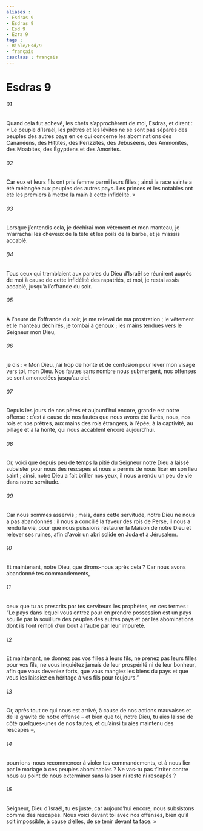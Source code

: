 ```yaml
---
aliases : 
- Esdras 9
- Esdras 9
- Esd 9
- Ezra 9
tags : 
- Bible/Esd/9
- français
cssclass : français
---
```


# Esdras 9

###### 01
Quand cela fut achevé, les chefs s’approchèrent de moi, Esdras, et dirent : « Le peuple d’Israël, les prêtres et les lévites ne se sont pas séparés des peuples des autres pays en ce qui concerne les abominations des Cananéens, des Hittites, des Perizzites, des Jébuséens, des Ammonites, des Moabites, des Égyptiens et des Amorites.
###### 02
Car eux et leurs fils ont pris femme parmi leurs filles ; ainsi la race sainte a été mélangée aux peuples des autres pays. Les princes et les notables ont été les premiers à mettre la main à cette infidélité. »
###### 03
Lorsque j’entendis cela, je déchirai mon vêtement et mon manteau, je m’arrachai les cheveux de la tête et les poils de la barbe, et je m’assis accablé.
###### 04
Tous ceux qui tremblaient aux paroles du Dieu d’Israël se réunirent auprès de moi à cause de cette infidélité des rapatriés, et moi, je restai assis accablé, jusqu’à l’offrande du soir.
###### 05
À l’heure de l’offrande du soir, je me relevai de ma prostration ; le vêtement et le manteau déchirés, je tombai à genoux ; les mains tendues vers le Seigneur mon Dieu,
###### 06
je dis : « Mon Dieu, j’ai trop de honte et de confusion pour lever mon visage vers toi, mon Dieu. Nos fautes sans nombre nous submergent, nos offenses se sont amoncelées jusqu’au ciel.
###### 07
Depuis les jours de nos pères et aujourd’hui encore, grande est notre offense : c’est à cause de nos fautes que nous avons été livrés, nous, nos rois et nos prêtres, aux mains des rois étrangers, à l’épée, à la captivité, au pillage et à la honte, qui nous accablent encore aujourd’hui.
###### 08
Or, voici que depuis peu de temps la pitié du Seigneur notre Dieu a laissé subsister pour nous des rescapés et nous a permis de nous fixer en son lieu saint ; ainsi, notre Dieu a fait briller nos yeux, il nous a rendu un peu de vie dans notre servitude.
###### 09
Car nous sommes asservis ; mais, dans cette servitude, notre Dieu ne nous a pas abandonnés : il nous a concilié la faveur des rois de Perse, il nous a rendu la vie, pour que nous puissions restaurer la Maison de notre Dieu et relever ses ruines, afin d’avoir un abri solide en Juda et à Jérusalem.
###### 10
Et maintenant, notre Dieu, que dirons-nous après cela ? Car nous avons abandonné tes commandements,
###### 11
ceux que tu as prescrits par tes serviteurs les prophètes, en ces termes : “Le pays dans lequel vous entrez pour en prendre possession est un pays souillé par la souillure des peuples des autres pays et par les abominations dont ils l’ont rempli d’un bout à l’autre par leur impureté.
###### 12
Et maintenant, ne donnez pas vos filles à leurs fils, ne prenez pas leurs filles pour vos fils, ne vous inquiétez jamais de leur prospérité ni de leur bonheur, afin que vous deveniez forts, que vous mangiez les biens du pays et que vous les laissiez en héritage à vos fils pour toujours.”
###### 13
Or, après tout ce qui nous est arrivé, à cause de nos actions mauvaises et de la gravité de notre offense – et bien que toi, notre Dieu, tu aies laissé de côté quelques-unes de nos fautes, et qu’ainsi tu aies maintenu des rescapés –,
###### 14
pourrions-nous recommencer à violer tes commandements, et à nous lier par le mariage à ces peuples abominables ? Ne vas-tu pas t’irriter contre nous au point de nous exterminer sans laisser ni reste ni rescapés ?
###### 15
Seigneur, Dieu d’Israël, tu es juste, car aujourd’hui encore, nous subsistons comme des rescapés. Nous voici devant toi avec nos offenses, bien qu’il soit impossible, à cause d’elles, de se tenir devant ta face. »
